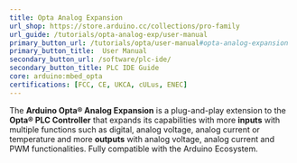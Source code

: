 ```yaml
---
title: Opta Analog Expansion
url_shop: https://store.arduino.cc/collections/pro-family
url_guide: /tutorials/opta-analog-exp/user-manual
primary_button_url: /tutorials/opta/user-manual#opta-analog-expansion
primary_button_title:  User Manual
secondary_button_url: /software/plc-ide/
secondary_button_title: PLC IDE Guide
core: arduino:mbed_opta
certifications: [FCC, CE, UKCA, cULus, ENEC]
---
```


The **Arduino Opta® Analog Expansion** is a plug-and-play extension to the **Opta® PLC Controller** that expands its capabilities with more **inputs** with multiple functions such as digital, analog voltage, analog current or temperature and more **outputs** with analog voltage, analog current and PWM functionalities. Fully compatible with the Arduino Ecosystem.